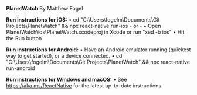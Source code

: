   **PlanetWatch**
  By Matthew Fogel
  
  
  **Run instructions for iOS:**
    • cd "C:\Users\fogelm\Documents\Git Projects\PlanetWatch" && npx react-native run-ios
    - or -
    • Open PlanetWatch\ios\PlanetWatch.xcodeproj in Xcode or run "xed -b ios"
    • Hit the Run button

  **Run instructions for Android:**
    • Have an Android emulator running (quickest way to get started), or a device connected.
    • cd "C:\Users\fogelm\Documents\Git Projects\PlanetWatch" && npx react-native run-android

  **Run instructions for Windows and macOS:**
    • See https://aka.ms/ReactNative for the latest up-to-date instructions.
